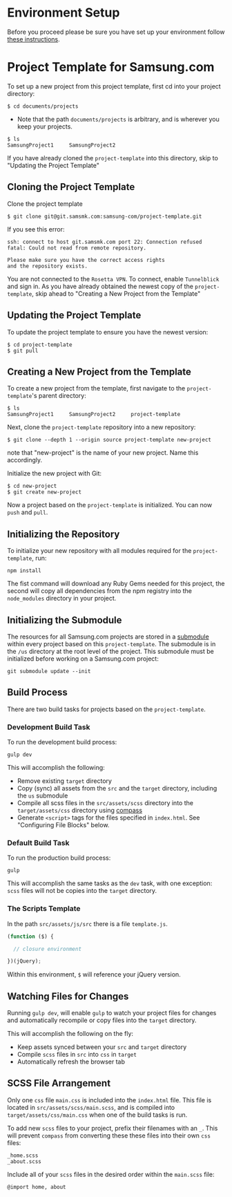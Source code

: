 # Environment Setup

Before you proceed please be sure you have set up your environment follow [these instructions](http://sandbox.smgmb.us/tech.php#environment-setup).

# Project Template for Samsung.com

To set up a new project from this project template, first cd into your project directory:

```shell
$ cd documents/projects
```
* Note that the path `documents/projects` is arbitrary, and is wherever you keep your projects.

```shell
$ ls
SamsungProject1		SamsungProject2
```

If you have already cloned the `project-template` into this directory, skip to "Updating the Project Template"

## Cloning the Project Template

Clone the project template
```shell
$ git clone git@git.samsmk.com:samsung-com/project-template.git
```

If you see this error:

```shell
ssh: connect to host git.samsmk.com port 22: Connection refused
fatal: Could not read from remote repository.

Please make sure you have the correct access rights
and the repository exists.
```

You are not connected to the `Rosetta VPN`. To connect, enable `Tunnelblick` and sign in. As you have already obtained the newest copy of the `project-template`, skip ahead to "Creating a New Project from the Template"

## Updating the Project Template
To update the project template to ensure you have the newest version:

```shell
$ cd project-template
$ git pull
```

## Creating a New Project from the Template
To create a new project from the template, first navigate to the `project-template`'s parent directory:

```shell
$ ls
SamsungProject1		SamsungProject2		project-template
```

Next, clone the `project-template` repository into a new repository:

```shell
$ git clone --depth 1 --origin source project-template new-project
```

note that "new-project" is the name of your new project. Name this accordingly.

Initialize the new project with Git:

```shell
$ cd new-project
$ git create new-project
```

Now a project based on the `project-template` is initialized. You can now `push` and `pull`.


## Initializing the Repository
To initialize your new repository with all modules required for the `project-template`, run:

```shell
npm install
```

The fist command will download any Ruby Gems needed for this project, the second will copy all dependencies from the npm registry into the `node_modules` directory in your project.


## Initializing the Submodule

The resources for all Samsung.com projects are stored in a [submodule](http://git-scm.com/book/en/Git-Tools-Submodules) within every project based on this `project-template`. The submodule is in the `/us` directory at the root level of the project. This submodule must be initialized before working on a Samsung.com project:

```shell
git submodule update --init
```

## Build Process

There are two build tasks for projects based on the `project-template`.

### Development Build Task
To run the development build process:

```shell
gulp dev
```

This will accomplish the following:
* Remove existing `target` directory
* Copy (sync) all assets from the `src` and the `target` directory, including the `us` submodule
* Compile all scss files in the `src/assets/scss` directory into the `target/assets/css` directory using [compass](http://compass-style.org)
* Generate `<script>` tags for the files specified in `index.html`. See "Configuring File Blocks" below.

### Default Build Task
To run the production build process:

```shell
gulp
```

This will accomplish the same tasks as the `dev` task, with one exception: `scss` files will not be copies into the `target` directory.


### The Scripts Template
In the path `src/assets/js/src` there is a file `template.js`.

```javascript
(function ($) {

  // closure environment

})(jQuery);
```
Within this environment, `$` will reference your jQuery version.

## Watching Files for Changes
Running `gulp dev`, will enable `gulp` to watch your project files for changes and automatically recompile or copy files into the `target` directory.

This will accomplish the following on the fly:
* Keep assets synced between your `src` and `target` directory
* Compile `scss` files in `src` into `css` in `target`
* Automatically refresh the browser tab

## SCSS File Arrangement

Only one `css` file `main.css` is included into the `index.html` file. This file is located in `src/assets/scss/main.scss`, and is compiled into `target/assets/css/main.css` when one of the build tasks is run.

To add new `scss` files to your project, prefix their filenames with an `_`. This will prevent `compass` from converting these these files into their own `css` files:

```
_home.scss
_about.scss
```


Include all of your `scss` files in the desired order within the `main.scss` file:

```
@import home, about
```


